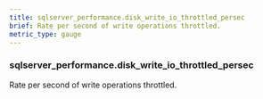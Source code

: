 ```yaml
---
title: sqlserver_performance.disk_write_io_throttled_persec
brief: Rate per second of write operations throttled.
metric_type: gauge
---
```

### sqlserver_performance.disk_write_io_throttled_persec

Rate per second of write operations throttled.